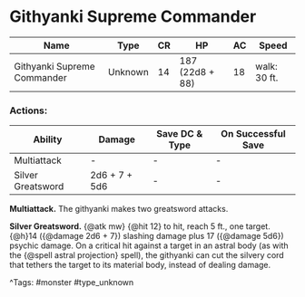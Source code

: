 # Githyanki Supreme Commander

| Name | Type | CR | HP | AC | Speed |
|------|------|----|----|----|-------|
| Githyanki Supreme Commander | Unknown | 14 | 187 (22d8 + 88) | 18 | walk: 30 ft. |

### Actions:

| Ability | Damage | Save DC & Type | On Successful Save |
|---------|--------|----------------|--------------------|
| Multiattack | - | - | - |
| Silver Greatsword | 2d6 + 7 + 5d6 | - | - |


**Multiattack.** The githyanki makes two greatsword attacks.

**Silver Greatsword.** {@atk mw} {@hit 12} to hit, reach 5 ft., one target. {@h}14 ({@damage 2d6 + 7}) slashing damage plus 17 ({@damage 5d6}) psychic damage. On a critical hit against a target in an astral body (as with the {@spell astral projection} spell), the githyanki can cut the silvery cord that tethers the target to its material body, instead of dealing damage.

^Tags: #monster #type_unknown